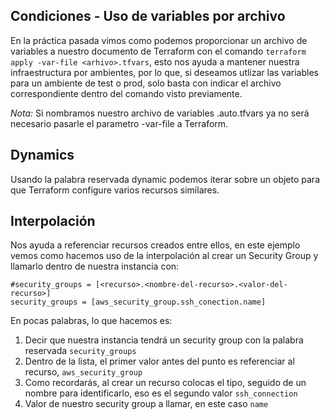 ## Condiciones - Uso de variables por archivo

En la práctica pasada vimos como podemos proporcionar un archivo de variables a nuestro documento de Terraform con el comando `terraform apply -var-file <arhivo>.tfvars`, esto nos ayuda a mantener nuestra infraestructura por ambientes, por lo que, si deseamos utlizar las variables para un ambiente de test o prod, solo basta con indicar el archivo correspondiente dentro del comando visto previamente.

_Nota:_ Si nombramos nuestro archivo de variables .auto.tfvars ya no será necesario pasarle el parametro -var-file a Terraform.

## Dynamics

Usando la palabra reservada dynamic podemos iterar sobre un objeto para que Terraform configure varios recursos similares.

## Interpolación

Nos ayuda a referenciar recursos creados entre ellos, en este ejemplo vemos como hacemos uso de la interpolación al crear un Security Group y llamarlo dentro de nuestra instancia con:

```
#security_groups = [<recurso>.<nombre-del-recurso>.<valor-del-recurso>]
security_groups = [aws_security_group.ssh_conection.name]
```

En pocas palabras, lo que hacemos es:

1. Decir que nuestra instancia tendrá un security group con la palabra reservada `security_groups`
2. Dentro de la lista, el primer valor antes del punto es referenciar al recurso, `aws_security_group`
3. Como recordarás, al crear un recurso colocas el tipo, seguido de un nombre para identificarlo, eso es el segundo valor `ssh_connection`
4. Valor de nuestro security group a llamar, en este caso `name`

